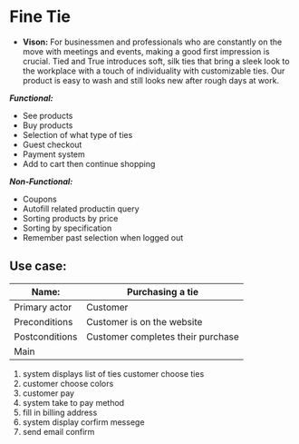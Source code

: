 <!-- Fashion website,
5 functional
5 non functional
1 vision -->

# Fine Tie

- **Vison:** For businessmen and professionals who are constantly on the move with meetings and events, making a good first impression is crucial. Tied and True introduces soft, silk ties that bring a sleek look to the workplace with a touch of individuality with customizable ties. Our product is easy to wash and still looks new after rough days at work.

***Functional:***

- See products
- Buy products
- Selection of what type of ties
- Guest checkout
- Payment system
- Add to cart then continue shopping 

***Non-Functional:***

- Coupons
- Autofill related productin query
- Sorting products by price
- Sorting by specification
- Remember past selection when logged out

## Use case:

| Name: | Purchasing a tie |
| ----------- | ----------- |
| Primary actor | Customer |
| Preconditions | Customer is on the website |
| Postconditions | Customer completes their purchase |
|Main|
1. system displays list of ties customer choose ties
2. customer choose colors
3. customer pay
4. system take to pay method
5. fill in billing address
6. system display corfirm messege
7. send email confirm 
